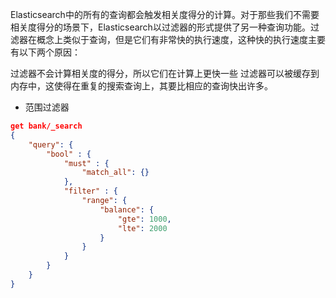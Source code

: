 Elasticsearch中的所有的查询都会触发相关度得分的计算。对于那些我们不需要相关度得分的场景下，Elasticsearch以过滤器的形式提供了另一种查询功能。过滤器在概念上类似于查询，但是它们有非常快的执行速度，这种快的执行速度主要有以下两个原因：

过滤器不会计算相关度的得分，所以它们在计算上更快一些
过滤器可以被缓存到内存中，这使得在重复的搜索查询上，其要比相应的查询快出许多。

* 范围过滤器
```json
get bank/_search
{
    "query": {
        "bool" : {
            "must" : {
                "match_all": {}
            },
            "filter" : {
                "range": {
                    "balance": {
                        "gte": 1000,
                        "lte": 2000
                    }
                }
            }
        }
    }
}
```